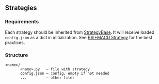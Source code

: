 ## Strategies
### Requirements
Each strategy should be inherited from [StrategyBase](strategy_base.py).
It will receive loaded `config.json` as a dict in initialization.
See [RSI+MACD Strategy](rsi_macd_strategy) for the best practices.

### Structure
```
<name>/
       <name>.py   – file with strategy
       config.json – config, empty if not needed
       ...         – other files
```
